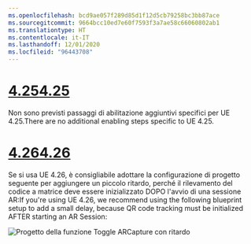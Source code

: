 ```yaml
---
ms.openlocfilehash: bcd9ae057f289d85d1f12d5cb79258bc3bb87ace
ms.sourcegitcommit: 9664bcc10ed7e60f7593f3a7ae58c66060802ab1
ms.translationtype: HT
ms.contentlocale: it-IT
ms.lasthandoff: 12/01/2020
ms.locfileid: "96443708"
---
```

# <a name="425"></a>[<span data-ttu-id="a8105-101">4.25</span><span class="sxs-lookup"><span data-stu-id="a8105-101">4.25</span></span>](#tab/425)

<span data-ttu-id="a8105-102">Non sono previsti passaggi di abilitazione aggiuntivi specifici per UE 4.25.</span><span class="sxs-lookup"><span data-stu-id="a8105-102">There are no additional enabling steps specific to UE 4.25.</span></span>

# <a name="426"></a>[<span data-ttu-id="a8105-103">4.26</span><span class="sxs-lookup"><span data-stu-id="a8105-103">4.26</span></span>](#tab/426)

<span data-ttu-id="a8105-104">Se si usa UE 4.26, è consigliabile adottare la configurazione di progetto seguente per aggiungere un piccolo ritardo, perché il rilevamento del codice a matrice deve essere inizializzato DOPO l'avvio di una sessione AR:</span><span class="sxs-lookup"><span data-stu-id="a8105-104">If you're using UE 4.26, we recommend using the following blueprint setup to add a small delay, because QR code tracking must be initialized AFTER starting an AR Session:</span></span>

![Progetto della funzione Toggle ARCapture con ritardo](../images/qr-codes-img-01.png)
